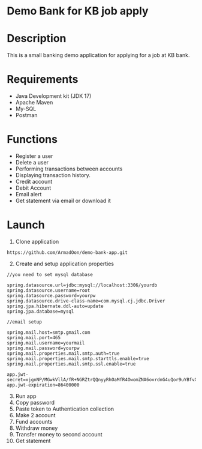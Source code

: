 # Demo Bank for KB job apply
# Description

This is a small banking demo application for applying for a job at KB bank.

# Requirements

* Java Development kit (JDK 17)
* Apache Maven
* My-SQL
* Postman

# Functions
* Register a user
* Delete a user
* Performing transactions between accounts
* Displaying transaction history.
* Credit account
* Debit Account
* Email alert
* Get statement via email or download it

# Launch
1. Clone application
```
https://github.com/ArmadOon/demo-bank-app.git
```
2. Create and setup application properties
```
//you need to set mysql database

spring.datasource.url=jdbc:mysql://localhost:3306/yourdb
spring.datasource.username=root
spring.datasource.password=yourpw
spring.datasource.drive-class-name=com.mysql.cj.jdbc.Driver
spring.jpa.hibernate.ddl-auto=update
spring.jpa.database=mysql

//email setup

spring.mail.host=smtp.gmail.com
spring.mail.port=465
spring.mail.username=yourmail
spring.mail.password=yourpw
spring.mail.properties.mail.smtp.auth=true
spring.mail.properties.mail.smtp.starttls.enable=true
spring.mail.properties.mail.smtp.ssl.enable=true

app.jwt-secret=xjgnNP/MGwkVllA/fR+NGRZtrQQnyyRhOaMfR4OwomZNA6ovrdnG4uQor9uYBfvX
app.jwt-expiration=86400000
```
3. Run app
4. Copy password
5. Paste token to Authentication collection
6. Make 2 account
7. Fund accounts
8. Withdraw money
9. Transfer money to second account
10. Get statement


